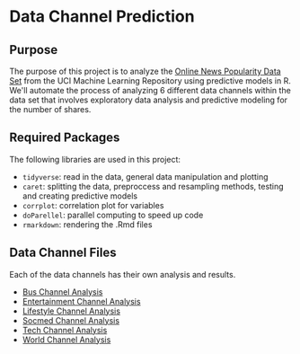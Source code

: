 # Data Channel Prediction

## Purpose

The purpose of this project is to analyze the [Online News Popularity Data Set](https://archive.ics.uci.edu/ml/datasets/Online+News+Popularity) from the UCI Machine Learning Repository using predictive models in R. We'll automate the process of analyzing 6 different data channels within the data set that involves exploratory data analysis and predictive modeling for the number of shares. 

## Required Packages

The following libraries are used in this project:

-   `tidyverse`: read in the data, general data manipulation and plotting  
-   `caret`: splitting the data, preproccess and resampling methods, testing and creating predictive models   
-   `corrplot`: correlation plot for variables  
-   `doParellel`: parallel computing to speed up code  
-   `rmarkdown`: rendering the .Rmd files

## Data Channel Files

Each of the data channels has their own analysis and results.

- [Bus Channel Analysis](Reports/Bus.md)
- [Entertainment Channel Analysis](Reports/Entertainment.md)
- [Lifestyle Channel Analysis](Reports/Lifestyle.md)
- [Socmed Channel Analysis](Reports/Socmed.md)
- [Tech Channel Analysis](Reports/Tech.md)
- [World Channel Analysis](Reports/World.md)

